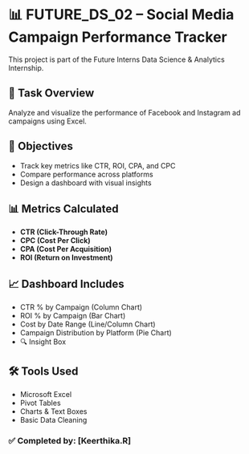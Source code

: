# 📊 FUTURE_DS_02 – Social Media Campaign Performance Tracker

This project is part of the Future Interns Data Science & Analytics Internship.

## 📁 Task Overview
Analyze and visualize the performance of Facebook and Instagram ad campaigns using Excel. 

## 📌 Objectives
- Track key metrics like CTR, ROI, CPA, and CPC
- Compare performance across platforms
- Design a dashboard with visual insights

## 📊 Metrics Calculated
- **CTR (Click-Through Rate)**
- **CPC (Cost Per Click)**
- **CPA (Cost Per Acquisition)**
- **ROI (Return on Investment)**

## 📈 Dashboard Includes
- CTR % by Campaign (Column Chart)
- ROI % by Campaign (Bar Chart)
- Cost by Date Range (Line/Column Chart)
- Campaign Distribution by Platform (Pie Chart)
- 🔍 Insight Box

## 🛠 Tools Used
- Microsoft Excel
- Pivot Tables
- Charts & Text Boxes
- Basic Data Cleaning


### ✅ Completed by: [Keerthika.R]
